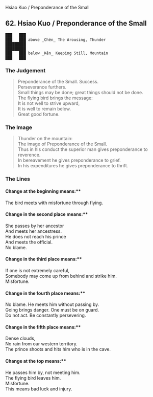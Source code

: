 Hsiao Kuo / Preponderance of the Small
## 62. Hsiao Kuo / Preponderance of the Small
    ███   ███
    ███   ███ above _Chên_ The Arousing, Thunder  
    █████████
    █████████
    ███   ███ below _Kên_ Keeping Still, Mountain  
    ███   ███
### The Judgement
> Preponderance of the Small. Success.  
 Perseverance furthers.  
 Small things may be done; great things should not be done.  
 The flying bird brings the message:  
 It is not well to strive upward,  
 It is well to remain below.  
 Great good fortune.
### The Image
> Thunder on the mountain:  
 The image of Preponderance of the Small.  
 Thus in his conduct the superior man gives preponderance to reverence.  
 In bereavement he gives preponderance to grief.  
 In his expenditures he gives preponderance to thrift.
### The Lines

#### Change at the beginning means:**  
 The bird meets with misfortune through flying.
#### Change in the second place means:**  
 She passes by her ancestor  
 And meets her ancestress.  
 He does not reach his prince  
 And meets the official.  
 No blame.
#### Change in the third place means:**  
 If one is not extremely careful,  
 Somebody may come up from behind and strike him.  
 Misfortune.
#### Change in the fourth place means:**  
 No blame. He meets him without passing by.  
 Going brings danger. One must be on guard.  
 Do not act. Be constantly persevering.
#### Change in the fifth place means:**  
 Dense clouds,  
 No rain from our western territory.  
 The prince shoots and hits him who is in the cave.
#### Change at the top means:**  
 He passes him by, not meeting him.  
 The flying bird leaves him.  
 Misfortune.  
 This means bad luck and injury.



